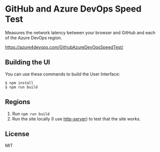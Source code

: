 # GitHub and Azure DevOps Speed Test

Measures the network latency between your browser and GitHub and each of the Azure DevOps region.

https://azure4devops.com/GithubAzureDevOpsSpeedTest/

## Building the UI

You can use these commands to build the User Interface:

```
$ npm install
$ npm run build
```

## Regions

1. Run `npm run build`
1. Run the site locally (I use [http-server](https://www.npmjs.com/package/http-server)) to test that the site works.

## License

MIT
